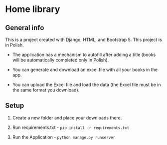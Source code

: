 # Home library

## General info

This is a project created with Django, HTML, and Bootstrap 5.
This project is in Polish.

* The application has a mechanism to autofill after adding a title (books will be automatically completed only in Polish).

* You can generate and download an excel file with all your books in the app.

* You can upload the Excel file and load the data (the Excel file must be in the same format you download).

## Setup

1. Create a new folder and place your downloads there.

2. Run requirements.txt - `pip install -r requirements.txt`

3. Run the Application - `python manage.py runserver`
